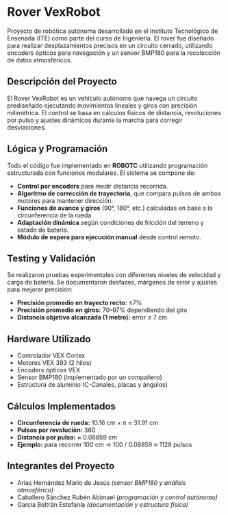 
# Rover VexRobot 

Proyecto de robótica autónoma desarrollado en el Instituto Tecnológico de Ensenada (ITE) como parte del curso de Ingeniería. El rover fue diseñado para realizar desplazamientos precisos en un circuito cerrado, utilizando encoders ópticos para navegación y un sensor BMP180 para la recolección de datos atmosféricos.

##  Descripción del Proyecto

El Rover VexRobot es un vehículo autónomo que navega un circuito prediseñado ejecutando movimientos lineales y giros con precisión milimétrica. El control se basa en cálculos físicos de distancia, revoluciones por pulso y ajustes dinámicos durante la marcha para corregir desviaciones.

##  Lógica y Programación

Todo el código fue implementado en **ROBOTC** utilizando programación estructurada con funciones modulares. El sistema se compone de:

- **Control por encoders** para medir distancia recorrida.
- **Algoritmo de corrección de trayectoria**, que compara pulsos de ambos motores para mantener dirección.
- **Funciones de avance y giros** (90°, 180°, etc.) calculadas en base a la circunferencia de la rueda.
- **Adaptación dinámica** según condiciones de fricción del terreno y estado de batería.
- **Módulo de espera para ejecución manual** desde control remoto.

##  Testing y Validación

Se realizaron pruebas experimentales con diferentes niveles de velocidad y carga de batería. Se documentaron desfases, márgenes de error y ajustes para mejorar precisión:

- **Precisión promedio en trayecto recto:** ±7%
- **Precisión promedio en giros:** 70–97% dependiendo del giro
- **Distancia objetivo alcanzada (1 metro):** error ≤ 7 cm

##  Hardware Utilizado

- Controlador VEX Cortex
- Motores VEX 393 (2 hilos)
- Encoders ópticos VEX
- Sensor BMP180 (implementado por un compañero)
- Estructura de aluminio (C-Canales, placas y ángulos)

##  Cálculos Implementados

- **Circunferencia de rueda:** 10.16 cm × π ≈ 31.91 cm  
- **Pulsos por revolución:** 360  
- **Distancia por pulso:** ≈ 0.08859 cm  
- **Ejemplo:** para recorrer 100 cm → 100 / 0.08859 ≈ 1128 pulsos

##  Integrantes del Proyecto

- Arias Hernández Mario de Jesús *(sensor BMP180 y análisis atmosférico)*
- Caballero Sánchez Rubén Abimael *(programación y control autónomo)*
- García Beltrán Estefanía *(documentación y estructura física)*
